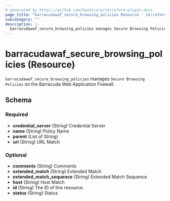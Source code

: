 ```yaml
---
# generated by https://github.com/hashicorp/terraform-plugin-docs
page_title: "barracudawaf_secure_browsing_policies Resource - terraform-provider-barracudawaf"
subcategory: ""
description: |-
  barracudawaf_secure_browsing_policies manages Secure Browsing Policies on the Barracuda Web Application Firewall.
---
```


# barracudawaf_secure_browsing_policies (Resource)

`barracudawaf_secure_browsing_policies` manages `Secure Browsing Policies` on the Barracuda Web Application Firewall.



<!-- schema generated by tfplugindocs -->
## Schema

### Required

- **credential_server** (String) Credential Server
- **name** (String) Policy Name
- **parent** (List of String)
- **url** (String) URL Match

### Optional

- **comments** (String) Comments
- **extended_match** (String) Extended Match
- **extended_match_sequence** (String) Extended Match Sequence
- **host** (String) Host Match
- **id** (String) The ID of this resource.
- **status** (String) Status


